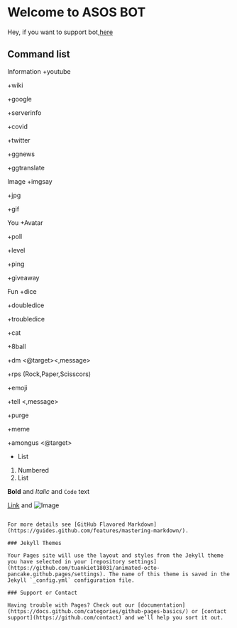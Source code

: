 # Welcome to ASOS BOT
Hey, if you want to support bot,[here](https://discord.gg/kxnnkhq4vm)
## Command list
Information
+youtube

+wiki

+google

+serverinfo

+covid

+twitter

+ggnews

+ggtranslate

Image
+imgsay

+jpg

+gif

You
+Avatar

+poll

+level

+ping

+giveaway

Fun
+dice

+doubledice

+troubledice

+cat

+8ball

+dm <@target><,message>

+rps (Rock,Paper,Scisscors)

+emoji

+tell <,message>

+purge

+meme

+amongus <@target>




- List

1. Numbered
2. List

**Bold** and _Italic_ and `Code` text

[Link](url) and ![Image](src)
```

For more details see [GitHub Flavored Markdown](https://guides.github.com/features/mastering-markdown/).

### Jekyll Themes

Your Pages site will use the layout and styles from the Jekyll theme you have selected in your [repository settings](https://github.com/tuankiet18031/animated-octo-pancake.github.pages/settings). The name of this theme is saved in the Jekyll `_config.yml` configuration file.

### Support or Contact

Having trouble with Pages? Check out our [documentation](https://docs.github.com/categories/github-pages-basics/) or [contact support](https://github.com/contact) and we’ll help you sort it out.
